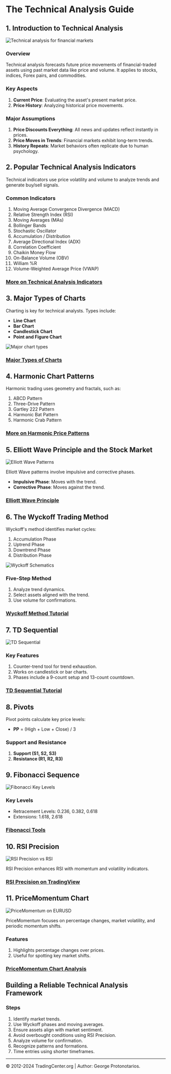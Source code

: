 # The Technical Analysis Guide

## 1. Introduction to Technical Analysis

![Technical analysis for financial markets](https://tradingcenter.org/images/Forex/forex_platforms.png)

### Overview
Technical analysis forecasts future price movements of financial-traded assets using past market data like price and volume. It applies to stocks, indices, Forex pairs, and commodities. 

### Key Aspects
1. **Current Price**: Evaluating the asset's present market price.
2. **Price History**: Analyzing historical price movements.

### Major Assumptions
1. **Price Discounts Everything**: All news and updates reflect instantly in prices.
2. **Price Moves in Trends**: Financial markets exhibit long-term trends.
3. **History Repeats**: Market behaviors often replicate due to human psychology.

## 2. Popular Technical Analysis Indicators

Technical indicators use price volatility and volume to analyze trends and generate buy/sell signals.

### Common Indicators
1. Moving Average Convergence Divergence (MACD)
2. Relative Strength Index (RSI)
3. Moving Averages (MAs)
4. Bollinger Bands
5. Stochastic Oscillator
6. Accumulation / Distribution
7. Average Directional Index (ADX)
8. Correlation Coefficient
9. Chaikin Money Flow
10. On-Balance Volume (OBV)
11. William %R
12. Volume-Weighted Average Price (VWAP)

### [More on Technical Analysis Indicators](https://tradingcenter.org/index.php/learn/technical-analysis/281-technical-analysis-indicators)

## 3. Major Types of Charts

Charting is key for technical analysts. Types include:

- **Line Chart**
- **Bar Chart**
- **Candlestick Chart**
- **Point and Figure Chart**

![Major chart types](https://tradingcenter.org/images/articles/chart-types-trading-center-650.png)

### [Major Types of Charts](https://tradingcenter.org/index.php/learn/technical-analysis/125-major-types-of-charts)

## 4. Harmonic Chart Patterns

Harmonic trading uses geometry and fractals, such as:

1. ABCD Pattern
2. Three-Drive Pattern
3. Gartley 222 Pattern
4. Harmonic Bat Pattern
5. Harmonic Crab Pattern

### [More on Harmonic Price Patterns](https://tradingcenter.org/index.php/learn/harmonic-price-patterns)

## 5. Elliott Wave Principle and the Stock Market

![Elliott Wave Patterns](https://tradingcenter.org/images/articles/elliot-basic-pattern.jpg)

Elliott Wave patterns involve impulsive and corrective phases.

- **Impulsive Phase**: Moves with the trend.
- **Corrective Phase**: Moves against the trend.

### [Elliott Wave Principle](https://tradingcenter.org/index.php/learn/technical-analysis/124-elliott-wave-principle)

## 6. The Wyckoff Trading Method

Wyckoff's method identifies market cycles:

1. Accumulation Phase
2. Uptrend Phase
3. Downtrend Phase
4. Distribution Phase

![Wyckoff Schematics](https://tradingcenter.org/images/articles/Wyckoff-Accumualtion-Schematics.jpg)

### Five-Step Method
1. Analyze trend dynamics.
2. Select assets aligned with the trend.
3. Use volume for confirmations.

### [Wyckoff Method Tutorial](https://tradingcenter.org/index.php/learn/technical-analysis/329-wyckoff-method)

## 7. TD Sequential

![TD Sequential](https://tradingcenter.org/images/articles/TD-EURUSD-DAILY.jpg)

### Key Features
1. Counter-trend tool for trend exhaustion.
2. Works on candlestick or bar charts.
3. Phases include a 9-count setup and 13-count countdown.

### [TD Sequential Tutorial](https://tradingcenter.org/index.php/learn/technical-analysis/328-how-to-trade-td-sequential)

## 8. Pivots

Pivot points calculate key price levels:

- **PP** = (High + Low + Close) / 3

### Support and Resistance
1. **Support (S1, S2, S3)**
2. **Resistance (R1, R2, R3)**

## 9. Fibonacci Sequence

![Fibonacci Key Levels](https://tradingcenter.org/images/Fundamentals/Platinum-Sequence.jpg)

### Key Levels
- Retracement Levels: 0.236, 0.382, 0.618
- Extensions: 1.618, 2.618

### [Fibonacci Tools](https://tradingfibonacci.com)

## 10. RSI Precision

![RSI Precision vs RSI](https://tradingcenter.org/images/Signals_2019_2024/RSI-Precision-Bitcoin.jpg)

RSI Precision enhances RSI with momentum and volatility indicators.

### [RSI Precision on TradingView](https://www.tradingview.com/script/irWH8Wkm-RSI-PRECISION/)

## 11. PriceMomentum Chart

![PriceMomentum on EURUSD](https://tradingcenter.org/images/Signals_2019_2024/EURUSD-April-2021.jpg)

PriceMomentum focuses on percentage changes, market volatility, and periodic momentum shifts.

### Features
1. Highlights percentage changes over prices.
2. Useful for spotting key market shifts.

### [PriceMomentum Chart Analysis](https://tradingcenter.org/index.php/learn/technical-analysis/338-price-momentum-chart)

## Building a Reliable Technical Analysis Framework

### Steps
1. Identify market trends.
2. Use Wyckoff phases and moving averages.
3. Ensure assets align with market sentiment.
4. Avoid overbought conditions using RSI Precision.
5. Analyze volume for confirmation.
6. Recognize patterns and formations.
7. Time entries using shorter timeframes.

---

© 2012-2024 TradingCenter.org | Author: George Protonotarios.
